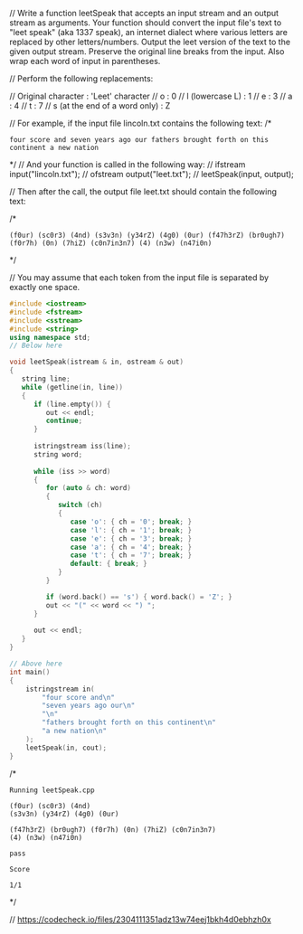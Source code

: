 // Write a function leetSpeak that accepts an input stream and an output stream as arguments. Your function should convert the input file's text to "leet speak" (aka 1337 speak), an internet dialect where various letters are replaced by other letters/numbers. Output the leet version of the text to the given output stream. Preserve the original line breaks from the input. Also wrap each word of input in parentheses.

// Perform the following replacements:

// Original character : 'Leet' character
// o : 0
// l (lowercase L) : 1
// e : 3
// a : 4
// t : 7
// s (at the end of a word only) : Z

// For example, if the input file lincoln.txt contains the following text:
/*
```text
four score and seven years ago our fathers brought forth on this continent a new nation
```
\*/
// And your function is called in the following way:
// ifstream input("lincoln.txt");
// ofstream output("leet.txt");
// leetSpeak(input, output);

// Then after the call, the output file leet.txt should contain the following text:

/*
```text
(f0ur) (sc0r3) (4nd) (s3v3n) (y34rZ) (4g0) (0ur) (f47h3rZ) (br0ugh7) (f0r7h) (0n) (7hiZ) (c0n7in3n7) (4) (n3w) (n47i0n)
```
\*/

// You may assume that each token from the input file is separated by exactly one space.


```cpp
#include <iostream>
#include <fstream>
#include <sstream>
#include <string>
using namespace std;
// Below here

void leetSpeak(istream & in, ostream & out)
{
   string line;
   while (getline(in, line))
   {
      if (line.empty()) {
         out << endl;
         continue;
      }
      
      istringstream iss(line);
      string word;
      
      while (iss >> word)
      {
         for (auto & ch: word)
         {
            switch (ch)
            {
               case 'o': { ch = '0'; break; }
               case 'l': { ch = '1'; break; }
               case 'e': { ch = '3'; break; }
               case 'a': { ch = '4'; break; }
               case 't': { ch = '7'; break; }
               default: { break; }
            }
         }

         if (word.back() == 's') { word.back() = 'Z'; }
         out << "(" << word << ") ";
      }
      
      out << endl;
   }
}

// Above here
int main()
{
    istringstream in(
        "four score and\n"
        "seven years ago our\n"
        "\n"
        "fathers brought forth on this continent\n"
        "a new nation\n"
    );
    leetSpeak(in, cout);
}

```

/*
```text
Running leetSpeak.cpp

(f0ur) (sc0r3) (4nd) 
(s3v3n) (y34rZ) (4g0) (0ur) 

(f47h3rZ) (br0ugh7) (f0r7h) (0n) (7hiZ) (c0n7in3n7) 
(4) (n3w) (n47i0n) 

pass

Score

1/1
```
\*/

// https://codecheck.io/files/2304111351adz13w74eej1bkh4d0ebhzh0x